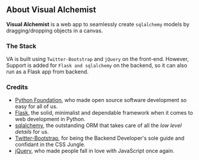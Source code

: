 ## About Visual Alchemist

**Visual Alchemist** is a web app to seamlessly create `sqlalchemy` models by dragging/dropping objects in a canvas.

### The Stack

VA is built using `Twitter-Bootstrap` and `jQuery` on the front-end.
However, Support is added for `Flask and sqlalchemy` on the backend, so it can also run as a Flask app from backend. 

### Credits

- [Python Foundation](http://www.python.org), who made open source software development so easy for all of us.
- [Flask](http://flask.pocoo.org), the solid, minimalist and dependable framework when it comes to web development in Python.
- [sqlalchemy](http://docs.sqlalchemy.org), the outstanding ORM that takes care of all the *low level details* for us.
- [Twitter-Bootstrap](http://getbootstrap.com), for being the Backend Developer's sole guide and confidant in the CSS Jungle.
- [jQuery](http://jquery.com), who made people fall in love with JavaScript once again.